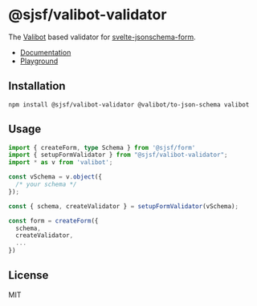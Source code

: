 # @sjsf/valibot-validator

The [Valibot](https://github.com/fabian-hiller/valibot) based validator for [svelte-jsonschema-form](https://github.com/x0k/svelte-jsonschema-form).

- [Documentation](https://x0k.github.io/svelte-jsonschema-form/validators/valibot/)
- [Playground](https://x0k.github.io/svelte-jsonschema-form/playground2/)

## Installation

```shell
npm install @sjsf/valibot-validator @valibot/to-json-schema valibot
```

## Usage

```typescript
import { createForm, type Schema } from '@sjsf/form'
import { setupFormValidator } from "@sjsf/valibot-validator";
import * as v from 'valibot';

const vSchema = v.object({
  /* your schema */
});

const { schema, createValidator } = setupFormValidator(vSchema);

const form = createForm({
  schema,
  createValidator,
  ...
})
```

## License

MIT
